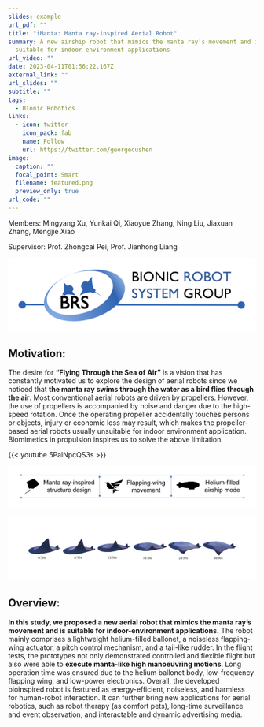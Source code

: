 ```yaml
---
slides: example
url_pdf: ""
title: "iManta: Manta ray-inspired Aerial Robot"
summary: A new airship robot that mimics the manta ray’s movement and is
  suitable for indoor-environment applications
url_video: ""
date: 2023-04-11T01:56:22.167Z
external_link: ""
url_slides: ""
subtitle: ""
tags:
  - BIonic Robotics
links:
  - icon: twitter
    icon_pack: fab
    name: Follow
    url: https://twitter.com/georgecushen
image:
  caption: ""
  focal_point: Smart
  filename: featured.png
  preview_only: true
url_code: ""
---
```

Members: Mingyang Xu, Yunkai Qi, Xiaoyue Zhang, Ning Liu, Jiaxuan Zhang, Mengjie Xiao

Supervisor: Prof. Zhongcai Pei, Prof. Jianhong Liang

![](group.png)

## Motivation:

The desire for **“Flying Through the Sea of Air”** is a vision that has constantly motivated us to explore the design of aerial robots since we noticed that **the manta ray swims through the water as a bird flies through the air**. Most conventional aerial robots are driven by propellers. However, the use of propellers is accompanied by noise and danger due to the high-speed rotation. Once the operating propeller accidentally touches persons or objects, injury or economic loss may result, which makes the propeller-based aerial robots usually unsuitable for indoor environment application. Biomimetics in propulsion inspires us to solve the above limitation. 



{{< youtube 5PalNpcQS3s >}}



![](ma2_2.jpg)

![](ma2_1.jpg "The movement of manta rays")



## Overview:

**In this study, we proposed a new aerial robot that mimics the manta ray’s movement and is suitable for indoor-environment applications.** The robot mainly comprises a lightweight helium-filled ballonet, a noiseless flapping-wing actuator, a pitch control mechanism, and a tail-like rudder. In the flight tests, the prototypes not only demonstrated controlled and flexible flight but also were able to **execute manta-like high manoeuvring motions**. Long operation time was ensured due to the helium ballonet body, low-frequency flapping wing, and low-power electronics. Overall, the developed bioinspired robot is featured as energy-efficient, noiseless, and harmless for human-robot interaction. It can further bring new applications for aerial robotics, such as robot therapy (as comfort pets), long-time surveillance and event observation, and interactable and dynamic advertising media.